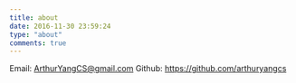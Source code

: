 ```yaml
---
title: about
date: 2016-11-30 23:59:24
type: "about"
comments: true
---
```


Email: ArthurYangCS@gmail.com
Github: https://github.com/arthuryangcs
